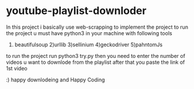 # youtube-playlist-downloder
In this project i basically use web-scrapping to implement the project 
to run the project u must have python3 in your machine with following tools
 1) beautifulsoup
 2)urllib
 3)sellinium 
 4)geckodriver
 5)pahntomJs
 
to run the project run python3 try.py
then you need to enter the number of videos u want to downlode from the playlist 
after that you paste the link of 1st video 

:) happy downlodeing and Happy Coding
 
